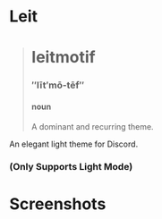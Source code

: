 # Leit

> # leitmotif
> ### ″līt′mō-tēf″
>
> #### noun
>
>    A dominant and recurring theme.

An elegant light theme for Discord.

### (Only Supports Light Mode)

# Screenshots
